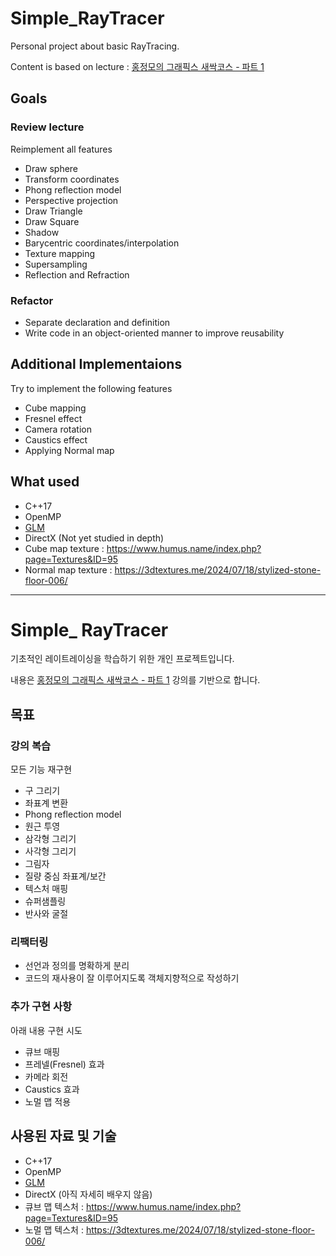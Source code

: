 # Simple_RayTracer

Personal project about basic RayTracing.

Content is based on lecture : [홍정모의 그래픽스 새싹코스 - 파트 1](https://honglab.co.kr/courses/graphicspt1)

## Goals

### Review lecture

Reimplement all features
- Draw sphere
- Transform coordinates	
- Phong reflection model
- Perspective projection
- Draw Triangle
- Draw Square
- Shadow
- Barycentric coordinates/interpolation
- Texture mapping
- Supersampling
- Reflection and Refraction

### Refactor

- Separate declaration and definition
- Write code in an object-oriented manner to improve reusability

## Additional Implementaions

Try to implement the following features

- Cube mapping
- Fresnel effect
- Camera rotation
- Caustics effect
- Applying Normal map

## What used

- C++17
- OpenMP
- [GLM](https://github.com/g-truc/glm)
- DirectX (Not yet studied in depth)
- Cube map texture : https://www.humus.name/index.php?page=Textures&ID=95
- Normal map texture : https://3dtextures.me/2024/07/18/stylized-stone-floor-006/

---

# Simple_ RayTracer

기초적인 레이트레이싱을 학습하기 위한 개인 프로젝트입니다.

내용은 [홍정모의 그래픽스 새싹코스 - 파트 1](https://honglab.co.kr/courses/graphicspt1) 강의를 기반으로 합니다.

## 목표

### 강의 복습

모든 기능 재구현

- 구 그리기
- 좌표계 변환
- Phong reflection model
- 원근 투영
- 삼각형 그리기
- 사각형 그리기
- 그림자
- 질량 중심 좌표계/보간
- 텍스처 매핑
- 슈퍼샘플링
- 반사와 굴절

### 리팩터링

- 선언과 정의를 명확하게 분리
- 코드의 재사용이 잘 이루어지도록 객체지향적으로 작성하기

### 추가 구현 사항

아래 내용 구현 시도

- 큐브 매핑
- 프레넬(Fresnel) 효과
- 카메라 회전
- Caustics 효과
- 노멀 맵 적용

## 사용된 자료 및 기술

- C++17
- OpenMP
- [GLM](https://github.com/g-truc/glm)
- DirectX (아직 자세히 배우지 않음)
- 큐브 맵 텍스처 : https://www.humus.name/index.php?page=Textures&ID=95
- 노멀 맵 텍스처 : https://3dtextures.me/2024/07/18/stylized-stone-floor-006/
